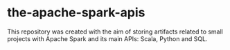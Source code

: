 # the-apache-spark-apis
This repository was created with the aim of storing artifacts related to small projects with Apache Spark and its main APIs: Scala, Python and SQL.
